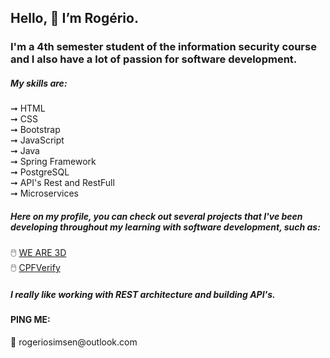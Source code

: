 <h2> Hello, 👋 I’m Rogério.</h2>

<h3>I'm a 4th semester student of the information security course and I also have a lot of passion for software development.</h3>

<h5>My skills are:</h5>
 ➞ HTML </br>
 ➞ CSS </br>
 ➞ Bootstrap </br>
 ➞ JavaScript </br>
 ➞ Java </br>
 ➞ Spring Framework </br>
 ➞ PostgreSQL </br>
 ➞ API's Rest and RestFull </br>
 ➞ Microservices </br>
 
 <h5>Here on my profile, you can check out several projects that I've been developing throughout my learning with software development, such as:</h5>
 🖱️ <a href="https://weare3d.netlify.app/">WE ARE 3D</a></br>
 🖱️ <a href="https://cpfverify.netlify.app/">CPFVerify</a>
  <h5>I really like working with REST architecture and building API's.</h5>
  
  
 <h4>PING ME:</h4>
 📮 rogeriosimsen@outlook.com
